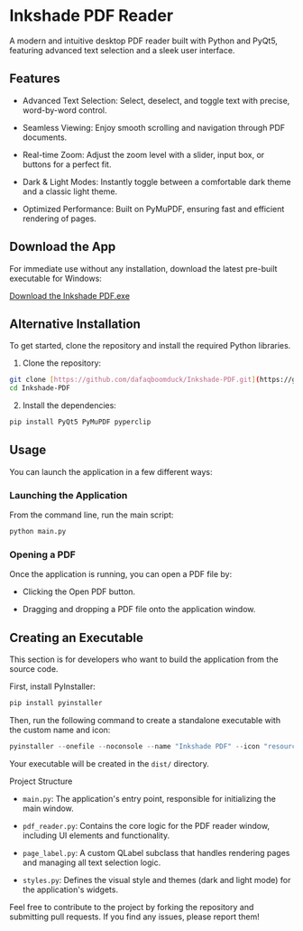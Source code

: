 # Inkshade PDF Reader

A modern and intuitive desktop PDF reader built with Python and PyQt5, featuring advanced text selection and a sleek user interface.

## Features
- Advanced Text Selection: Select, deselect, and toggle text with precise, word-by-word control.

- Seamless Viewing: Enjoy smooth scrolling and navigation through PDF documents.

- Real-time Zoom: Adjust the zoom level with a slider, input box, or buttons for a perfect fit.

- Dark & Light Modes: Instantly toggle between a comfortable dark theme and a classic light theme.

- Optimized Performance: Built on PyMuPDF, ensuring fast and efficient rendering of pages.

## Download the App
For immediate use without any installation, download the latest pre-built executable for Windows:

[Download the Inkshade PDF.exe](https://github.com/dafaqboomduck/Inkshade-PDF/releases/latest/download/Inkshade.PDF.exe)

## Alternative Installation
To get started, clone the repository and install the required Python libraries.

1. Clone the repository:

```bash
git clone [https://github.com/dafaqboomduck/Inkshade-PDF.git](https://github.com/dafaqboomduck/Inkshade-PDF.git)
cd Inkshade-PDF
```

2. Install the dependencies:

```bash
pip install PyQt5 PyMuPDF pyperclip
```

## Usage
You can launch the application in a few different ways:

### Launching the Application
From the command line, run the main script:

```python
python main.py
```

### Opening a PDF
Once the application is running, you can open a PDF file by:

- Clicking the Open PDF button.

- Dragging and dropping a PDF file onto the application window.

## Creating an Executable
This section is for developers who want to build the application from the source code.

First, install PyInstaller:

```python
pip install pyinstaller
```

Then, run the following command to create a standalone executable with the custom name and icon:

```python
pyinstaller --onefile --noconsole --name "Inkshade PDF" --icon "resources/icons/inkshade.ico" main.py
```

Your executable will be created in the `dist/` directory.

Project Structure
- `main.py`: The application's entry point, responsible for initializing the main window.

- `pdf_reader.py`: Contains the core logic for the PDF reader window, including UI elements and functionality.

- `page_label.py`: A custom QLabel subclass that handles rendering pages and managing all text selection logic.

- `styles.py`: Defines the visual style and themes (dark and light mode) for the application's widgets.

Feel free to contribute to the project by forking the repository and submitting pull requests. If you find any issues, please report them!